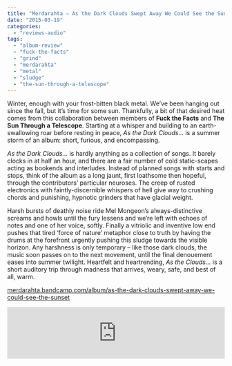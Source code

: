 ```yaml
---
title: "Merdarahta – As the Dark Clouds Swept Away We Could See the Sunset"
date: "2015-03-19"
categories: 
  - "reviews-audio"
tags: 
  - "album-review"
  - "fuck-the-facts"
  - "grind"
  - "merdarahta"
  - "metal"
  - "sludge"
  - "the-sun-through-a-telescope"
---
```


Winter, enough with your frost-bitten black metal. We’ve been hanging out since the fall, but it’s time for some sun. Thankfully, a bit of that desired heat comes from this collaboration between members of **Fuck the Facts** and **The Sun Through a Telescope**. Starting at a whisper and building to an earth-swallowing roar before resting in peace, _As the Dark Clouds…_ is a summer storm of an album: short, furious, and encompassing.

_As the Dark Clouds…_ is hardly anything as a collection of songs. It barely clocks in at half an hour, and there are a fair number of cold static-scapes acting as bookends and interludes. Instead of planned songs with starts and stops, think of the album as a long jaunt, first loathsome then hopeful, through the contributors’ particular neuroses. The creep of rusted electronics with faintly-discernible whispers of hell give way to crushing chords and punishing, hypnotic grinders that have glacial weight.

Harsh bursts of deathly noise ride Mel Mongeon’s always-distinctive screams and howls until the fury lessens and we’re left with echoes of notes and one of her voice, softly. Finally a vitriolic and inventive low end pushes that tired ‘force of nature’ metaphor close to truth by having the drums at the forefront urgently pushing this sludge towards the visible horizon. Any harshness is only temporary – like those dark clouds, the music soon passes on to the next movement, until the final denouement eases into summer twilight. Heartfelt and heartrending, _As the Clouds…_ is a short auditory trip through madness that arrives, weary, safe, and best of all, warm.

[merdarahta.bandcamp.com/album/as-the-dark-clouds-swept-away-we-could-see-the-sunset](https://merdarahta.bandcamp.com/album/as-the-dark-clouds-swept-away-we-could-see-the-sunset)

<iframe style="border: 0; width: 100%; height: 120px;" src="https://bandcamp.com/EmbeddedPlayer/album=984856405/size=large/bgcol=ffffff/linkcol=0687f5/tracklist=false/artwork=small/transparent=true/" width="300" height="150" seamless=""><a href="http://merdarahta.bandcamp.com/album/as-the-dark-clouds-swept-away-we-could-see-the-sunset">As The Dark Clouds Swept Away We Could See The Sunset by merdarahta</a></iframe>
